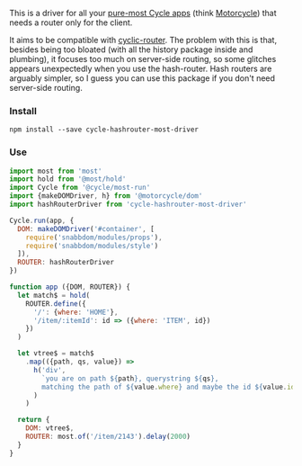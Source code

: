 This is a driver for all your [pure-most Cycle apps](https://github.com/cyclejs/most-run) (think [Motorcycle](https://github.com/motorcyclejs/core#merging-with-cyclejs)) that needs a router only for the client.

It aims to be compatible with [cyclic-router](https://github.com/cyclejs-community/cyclic-router). The problem with this is that, besides being too bloated (with all the history package inside and plumbing), it focuses too much on server-side routing, so some glitches appears unexpectedly when you use the hash-router. Hash routers are arguably simpler, so I guess you can use this package if you don't need server-side routing.

### Install

```
npm install --save cycle-hashrouter-most-driver
```


### Use

```javascript
import most from 'most'
import hold from '@most/hold'
import Cycle from '@cycle/most-run'
import {makeDOMDriver, h} from '@motorcycle/dom'
import hashRouterDriver from 'cycle-hashrouter-most-driver'

Cycle.run(app, {
  DOM: makeDOMDriver('#container', [
    require('snabbdom/modules/props'),
    require('snabbdom/modules/style')
  ]),
  ROUTER: hashRouterDriver
})

function app ({DOM, ROUTER}) {
  let match$ = hold(
    ROUTER.define({
      '/': {where: 'HOME'},
      '/item/:itemId': id => ({where: 'ITEM', id})
    })
  )

  let vtree$ = match$
    .map(({path, qs, value}) =>
      h('div',
        `you are on path ${path}, querystring ${qs},
        matching the path of ${value.where} and maybe the id ${value.id}.`
      )
    )

  return {
    DOM: vtree$,
    ROUTER: most.of('/item/2143').delay(2000)
  }
}
```
